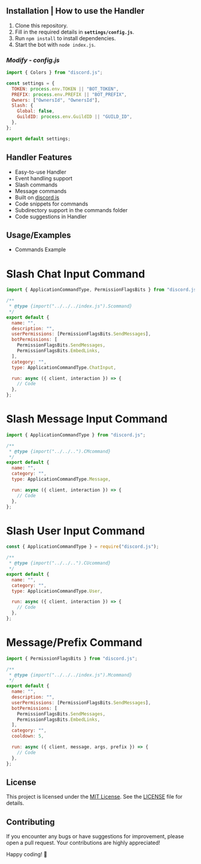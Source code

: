 ## Installation | How to use the Handler

1. Clone this repository.
2. Fill in the required details in **`settings/config.js`**.
3. Run `npm install` to install dependencies.
4. Start the bot with `node index.js`.

### _Modify - config.js_

```js
import { Colors } from "discord.js";

const settings = {
  TOKEN: process.env.TOKEN || "BOT_TOKEN",
  PREFIX: process.env.PREFIX || "BOT_PREFIX",
  Owners: ["OwnersId", "OwnersId"],
  Slash: {
    Global: false,
    GuildID: process.env.GuildID || "GUILD_ID",
  },
};

export default settings;
```

## Handler Features

- Easy-to-use Handler
- Event handling support
- Slash commands
- Message commands
- Built on [discord.js](https://discord.js.org/#/)
- Code snippets for commands
- Subdirectory support in the commands folder
- Code suggestions in Handler

## Usage/Examples

- Commands Example

# Slash Chat Input Command

```js
import { ApplicationCommandType, PermissionFlagsBits } from "discord.js";

/**
 * @type {import("../../../index.js").Scommand}
 */
export default {
  name: "",
  description: "",
  userPermissions: [PermissionFlagsBits.SendMessages],
  botPermissions: [
    PermissionFlagsBits.SendMessages,
    PermissionFlagsBits.EmbedLinks,
  ],
  category: "",
  type: ApplicationCommandType.ChatInput,

  run: async ({ client, interaction }) => {
    // Code
  },
};
```

# Slash Message Input Command

```js
import { ApplicationCommandType } from "discord.js";

/**
 * @type {import("../../..").CMcommand}
 */
export default {
  name: "",
  category: "",
  type: ApplicationCommandType.Message,

  run: async ({ client, interaction }) => {
    // Code
  },
};
```

# Slash User Input Command

```js
const { ApplicationCommandType } = require("discord.js");

/**
 * @type {import("../../..").CUcommand}
 */
export default {
  name: "",
  category: "",
  type: ApplicationCommandType.User,

  run: async ({ client, interaction }) => {
    // Code
  },
};
```

# Message/Prefix Command

```js
import { PermissionFlagsBits } from "discord.js";

/**
 * @type {import("../../../index.js").Mcommand}
 */
export default {
  name: "",
  description: "",
  userPermissions: [PermissionFlagsBits.SendMessages],
  botPermissions: [
    PermissionFlagsBits.SendMessages,
    PermissionFlagsBits.EmbedLinks,
  ],
  category: "",
  cooldown: 5,

  run: async ({ client, message, args, prefix }) => {
    // Code
  },
};
```

## License

This project is licensed under the [MIT License](https://choosealicense.com/licenses/mit/). See the [LICENSE](LICENSE) file for details.

## Contributing

If you encounter any bugs or have suggestions for improvement, please open a pull request. Your contributions are highly appreciated!

Happy coding! 🚀
